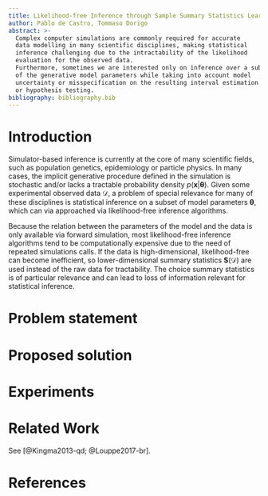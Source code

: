```yaml
---
title: Likelihood-free Inference through Sample Summary Statistics Learning
author: Pablo de Castro, Tommaso Dorigo
abstract: >-
  Complex computer simulations are commonly required for accurate
  data modelling in many scientific disciplines, making statistical
  inference challenging due to the intractability of the likelihood
  evaluation for the observed data.
  Furthermore, sometimes we are interested only on inference over a subset
  of the generative model parameters while taking into account model
  uncertainty or misspecification on the resulting interval estimation
  or hypothesis testing.
bibliography: bibliography.bib
---
```


# Introduction

Simulator-based inference is currently at the core of many scientific
fields, such as population genetics, epidemiology or particle physics.
In many cases, the implicit generative procedure defined in the simulation is
stochastic and/or lacks a tractable probability density
$p(\boldsymbol{x}| \boldsymbol{\theta})$. Given some experimental
observed data $\mathcal{D}$, a problem of special relevance for many of these
disciplines is statistical inference on a subset of model parameters
$\boldsymbol{\theta}$, which can via approached via likelihood-free inference
algorithms.

Because the relation between the parameters of the model and the data is
only available via forward simulation, most likelihood-free inference algorithms
tend to be computationally expensive due to the need of repeated simulations
calls. If the data is high-dimensional, likelihood-free can become
inefficient, so lower-dimensional summary statistics
$\boldsymbol{S}(\mathcal{D})$ are used instead of the raw data
for tractability. The choice summary statistics
is of particular relevance and can lead to loss of information relevant for
statistical inference.


# Problem statement

# Proposed solution

# Experiments

# Related Work

See [@Kingma2013-qd; @Louppe2017-br].

# References
